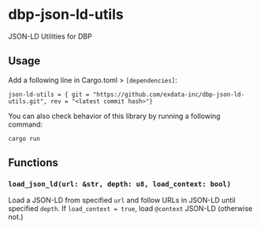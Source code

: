 # dbp-json-ld-utils
JSON-LD Utilities for DBP

## Usage
Add a following line in Cargo.toml > `[dependencies]`:
```
json-ld-utils = { git = "https://github.com/exdata-inc/dbp-json-ld-utils.git", rev = "<latest commit hash>"}
```
You can also check behavior of this library by running a following command:
```
cargo run
```

## Functions
### `load_json_ld(url: &str, depth: u8, load_context: bool)`
Load a JSON-LD from specified `url` and follow URLs in JSON-LD until specified `depth`.
If `load_context = true`, load `@context` JSON-LD (otherwise not.) 
